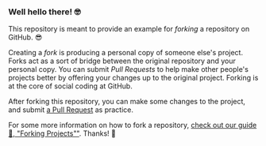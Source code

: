 ### Well hello there! 🤓

This repository is meant to provide an example for *forking* a repository on GitHub. 😎

Creating a *fork* is producing a personal copy of someone else's project. Forks act as a sort of bridge between the original repository and your personal copy. You can submit *Pull Requests* to help make other people's projects better by offering your changes up to the original project. Forking is at the core of social coding at GitHub.

After forking this repository, you can make some changes to the project, and submit [a Pull Request](https://github.com/octocat/Spoon-Knife/pulls) as practice.

For some more information on how to fork a repository, [check out our guide 👀, "Forking Projects""](http://guides.github.com/overviews/forking/). Thanks! :sparkling_heart:
